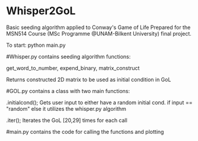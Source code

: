 # Whisper2GoL
 Basic seeding algorithm applied to Conway's Game of Life
 Prepared for the MSN514 Course (MSc Programme @UNAM-Bilkent University) final project.
 
 To start:
 python main.py
 
 #Whisper.py contains seeding algorithm functions:
 
 get_word_to_number, expend_binary, matrix_construct
 
 Returns constructed 2D matrix to be used as initial condition in GoL
 
 #GOL.py contains a class with two main functions:
 
 .initialcond(); Gets user input to either have a random initial cond. if input == "random"
 else it utilizes the whisper.py algorithm
 
 .iter(); Iterates the GoL [20,29] times for each call 
 
 #main.py contains the code for calling the functions and plotting
 
